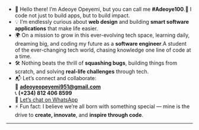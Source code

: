 
- 👋 Hello there! I’m Adeoye Opeyemi, but you can call me **#Adeoye100**.🌟 I code not just to build apps, but to build impact.  
- 💡 I’m endlessly curious about **web design** and building **smart software applications** that make life easier.  
- 🌍 On a mission to grow in this ever-evolving tech space, learning daily, dreaming big, and coding my future as a **software engineer**.A student of the ever-changing tech world, chasing knowledge one line of code at a time.
- 🛠️ Nothing beats the thrill of **squashing bugs**, building things from scratch, and solving **real-life challenges** through tech.  
- 📬 Let’s connect and collaborate:  
  📧 **adeoyeopeyemi951@gmail.com**  
  📞 **(+234) 812 406 8599**  
  💬 [Let’s chat on WhatsApp](https://chat.whatsapp.com/8124068599.me)  
- ⚡ Fun fact: I believe we’re all born with something special — mine is the drive to **create, innovate**, and **inspire through code**.

---
<!---
Adeoye100/Adeoye100 is a ✨ special ✨ repository because its `README.md` (this file) appears on your GitHub profile.
You can click the Preview link to take a look at your changes.
--->
